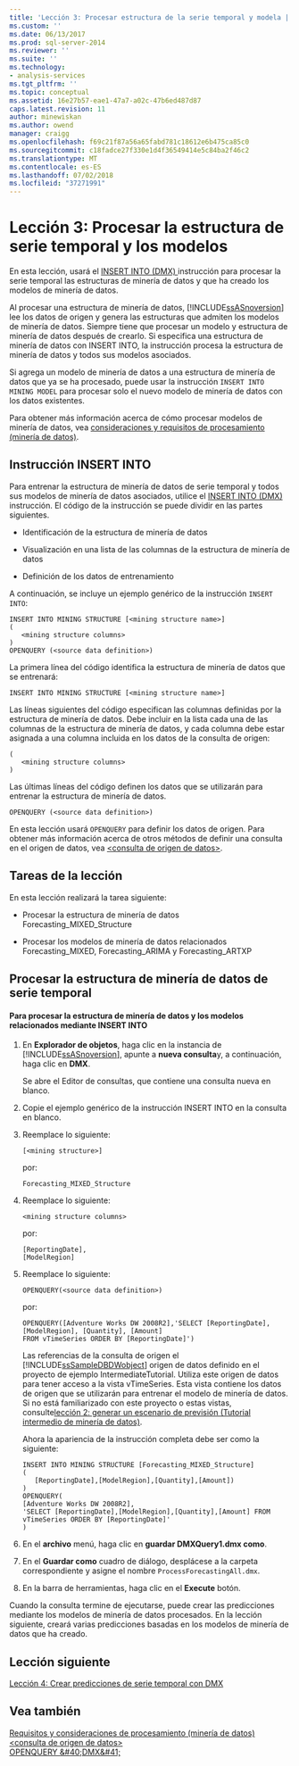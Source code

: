 ```yaml
---
title: 'Lección 3: Procesar estructura de la serie temporal y modela | Microsoft Docs'
ms.custom: ''
ms.date: 06/13/2017
ms.prod: sql-server-2014
ms.reviewer: ''
ms.suite: ''
ms.technology:
- analysis-services
ms.tgt_pltfrm: ''
ms.topic: conceptual
ms.assetid: 16e27b57-eae1-47a7-a02c-47b6ed487d87
caps.latest.revision: 11
author: minewiskan
ms.author: owend
manager: craigg
ms.openlocfilehash: f69c21f87a56a65fabd781c18612e6b475ca85c0
ms.sourcegitcommit: c18fadce27f330e1d4f36549414e5c84ba2f46c2
ms.translationtype: MT
ms.contentlocale: es-ES
ms.lasthandoff: 07/02/2018
ms.locfileid: "37271991"
---
```

# <a name="lesson-3-processing-the-time-series-structure-and-models"></a>Lección 3: Procesar la estructura de serie temporal y los modelos
  En esta lección, usará el [INSERT INTO &#40;DMX&#41; ](/sql/dmx/insert-into-dmx) instrucción para procesar la serie temporal las estructuras de minería de datos y que ha creado los modelos de minería de datos.  
  
 Al procesar una estructura de minería de datos, [!INCLUDE[ssASnoversion](../includes/ssasnoversion-md.md)] lee los datos de origen y genera las estructuras que admiten los modelos de minería de datos. Siempre tiene que procesar un modelo y estructura de minería de datos después de crearlo. Si especifica una estructura de minería de datos con INSERT INTO, la instrucción procesa la estructura de minería de datos y todos sus modelos asociados.  
  
 Si agrega un modelo de minería de datos a una estructura de minería de datos que ya se ha procesado, puede usar la instrucción `INSERT INTO MINING MODEL` para procesar solo el nuevo modelo de minería de datos con los datos existentes.  
  
 Para obtener más información acerca de cómo procesar modelos de minería de datos, vea [consideraciones y requisitos de procesamiento &#40;minería de datos&#41;](../../2014/analysis-services/data-mining/processing-requirements-and-considerations-data-mining.md).  
  
## <a name="insert-into-statement"></a>Instrucción INSERT INTO  
 Para entrenar la estructura de minería de datos de serie temporal y todos sus modelos de minería de datos asociados, utilice el [INSERT INTO &#40;DMX&#41; ](/sql/dmx/insert-into-dmx) instrucción. El código de la instrucción se puede dividir en las partes siguientes.  
  
-   Identificación de la estructura de minería de datos  
  
-   Visualización en una lista de las columnas de la estructura de minería de datos  
  
-   Definición de los datos de entrenamiento  
  
 A continuación, se incluye un ejemplo genérico de la instrucción `INSERT INTO`:  
  
```  
INSERT INTO MINING STRUCTURE [<mining structure name>]  
(  
   <mining structure columns>  
)  
OPENQUERY (<source data definition>)  
```  
  
 La primera línea del código identifica la estructura de minería de datos que se entrenará:  
  
```  
INSERT INTO MINING STRUCTURE [<mining structure name>]  
```  
  
 Las líneas siguientes del código especifican las columnas definidas por la estructura de minería de datos. Debe incluir en la lista cada una de las columnas de la estructura de minería de datos, y cada columna debe estar asignada a una columna incluida en los datos de la consulta de origen:  
  
```  
(  
   <mining structure columns>  
)  
```  
  
 Las últimas líneas del código definen los datos que se utilizarán para entrenar la estructura de minería de datos.  
  
```  
OPENQUERY (<source data definition>)  
```  
  
 En esta lección usará `OPENQUERY` para definir los datos de origen. Para obtener más información acerca de otros métodos de definir una consulta en el origen de datos, vea [ &#60;consulta de origen de datos&#62;](/sql/dmx/source-data-query).  
  
## <a name="lesson-tasks"></a>Tareas de la lección  
 En esta lección realizará la tarea siguiente:  
  
-   Procesar la estructura de minería de datos Forecasting_MIXED_Structure  
  
-   Procesar los modelos de minería de datos relacionados Forecasting_MIXED, Forecasting_ARIMA y Forecasting_ARTXP  
  
## <a name="processing-the-time-series-mining-structure"></a>Procesar la estructura de minería de datos de serie temporal  
  
#### <a name="to-process-the-mining-structure-and-related-mining-models-by-using-insert-into"></a>Para procesar la estructura de minería de datos y los modelos relacionados mediante INSERT INTO  
  
1.  En **Explorador de objetos**, haga clic en la instancia de [!INCLUDE[ssASnoversion](../includes/ssasnoversion-md.md)], apunte a **nueva consulta**y, a continuación, haga clic en **DMX**.  
  
     Se abre el Editor de consultas, que contiene una consulta nueva en blanco.  
  
2.  Copie el ejemplo genérico de la instrucción INSERT INTO en la consulta en blanco.  
  
3.  Reemplace lo siguiente:  
  
    ```  
    [<mining structure>]  
    ```  
  
     por:  
  
    ```  
    Forecasting_MIXED_Structure  
    ```  
  
4.  Reemplace lo siguiente:  
  
    ```  
    <mining structure columns>  
    ```  
  
     por:  
  
    ```  
    [ReportingDate],  
    [ModelRegion]   
    ```  
  
5.  Reemplace lo siguiente:  
  
    ```  
    OPENQUERY(<source data definition>)  
    ```  
  
     por:  
  
    ```  
    OPENQUERY([Adventure Works DW 2008R2],'SELECT [ReportingDate], [ModelRegion], [Quantity], [Amount]  
    FROM vTimeSeries ORDER BY [ReportingDate]')  
    ```  
  
     Las referencias de la consulta de origen el [!INCLUDE[ssSampleDBDWobject](../includes/sssampledbdwobject-md.md)] origen de datos definido en el proyecto de ejemplo IntermediateTutorial. Utiliza este origen de datos para tener acceso a la vista vTimeSeries. Esta vista contiene los datos de origen que se utilizarán para entrenar el modelo de minería de datos. Si no está familiarizado con este proyecto o estas vistas, consulte[lección 2: generar un escenario de previsión &#40;Tutorial intermedio de minería de datos&#41;](../../2014/tutorials/lesson-2-building-a-forecasting-scenario-intermediate-data-mining-tutorial.md).  
  
     Ahora la apariencia de la instrucción completa debe ser como la siguiente:  
  
    ```  
    INSERT INTO MINING STRUCTURE [Forecasting_MIXED_Structure]  
    (  
       [ReportingDate],[ModelRegion],[Quantity],[Amount])  
    )  
    OPENQUERY(  
    [Adventure Works DW 2008R2],  
    'SELECT [ReportingDate],[ModelRegion],[Quantity],[Amount] FROM vTimeSeries ORDER BY [ReportingDate]'  
    )   
    ```  
  
6.  En el **archivo** menú, haga clic en **guardar DMXQuery1.dmx como**.  
  
7.  En el **Guardar como** cuadro de diálogo, desplácese a la carpeta correspondiente y asigne el nombre `ProcessForecastingAll.dmx`.  
  
8.  En la barra de herramientas, haga clic en el **Execute** botón.  
  
 Cuando la consulta termine de ejecutarse, puede crear las predicciones mediante los modelos de minería de datos procesados. En la lección siguiente, creará varias predicciones basadas en los modelos de minería de datos que ha creado.  
  
## <a name="next-lesson"></a>Lección siguiente  
 [Lección 4: Crear predicciones de serie temporal con DMX](../../2014/tutorials/lesson-4-creating-time-series-predictions-using-dmx.md)  
  
## <a name="see-also"></a>Vea también  
 [Requisitos y consideraciones de procesamiento &#40;minería de datos&#41;](../../2014/analysis-services/data-mining/processing-requirements-and-considerations-data-mining.md)   
 [&#60;consulta de origen de datos&#62;](/sql/dmx/source-data-query)   
 [OPENQUERY &AMP;#40;DMX&AMP;#41;](/sql/dmx/source-data-query-openquery)  
  
  
